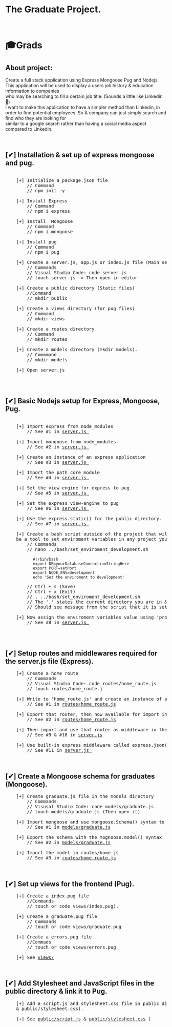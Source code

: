 
 # The Graduate Project.
<br>

# 🎓Grads

 ## About project:
Create a full stack application using Express Mongoose Pug and Nodejs. <br>
This application will be used to display a users job history & education information to companies <br>
who may be searching to fill a certain job title. (Sounds a little like Linkedin 🤣) <br>
I want to make this application to have a simpler method than Linkedin, in order to find potential employees. 
So A company can just simply search and find who they are looking for <br>
similar to a google search rather than having a social media aspect compared to Linkedin. <br>

&nbsp;


 ## [✔] Installation & set up of express mongoose and pug.
 
<pre>

    [+] Initialize a package.json file 
        // Command
        // npm init -y 
    
    [+] Install Express 
        // Command 
        // npm i express
    
    [+] Install  Mongoose 
        // Command
        // npm i mongoose
    
    [+] Install pug
        // Command 
        // npm i pug
    
    [+] Create a server.js, app.js or index.js file (Main server file)
        // Commands
        // Visual Studio Code: code server.js 
        // touch server.js -> Then open in editor
    
    [+] Create a public directory (Static files) 
        //Command
        // mkdir public
    
    [+] Create a views directory (for pug files) 
        // Command 
        // mkdir views

    [+] Create a routes directory 
        // Command
        // mkdir routes
    
    [+] Create a models directory (mkdir models).
        // Commmand
        // mkdir models
        
    [+] Open server.js 
    
</pre>

&nbsp;


 ## [✔] Basic Nodejs setup for Express, Mongoose, Pug. 
<pre>

    [+] Import express from node_modules 
        // See #1 in <a href="https://github.com/DariusRain/Grads/blob/master/grads/server.js">server.js </a>
    
    [+] Import mongoose from node_modules 
        // See #2 in <a href="https://github.com/DariusRain/Grads/blob/master/grads/server.js">server.js </a>
    
    [+] Create an instance of an express application 
        // See #3 in <a href="https://github.com/DariusRain/Grads/blob/master/grads/server.js">server.js </a>

    [+] Import the path core module 
        // See #4 in <a href="https://github.com/DariusRain/Grads/blob/master/grads/server.js">server.js </a>
    
    [+] Set the view engine for express to pug 
        // See #5 in <a href="https://github.com/DariusRain/Grads/blob/master/grads/server.js">server.js </a>

    [+] Set the express view-engine to pug
        // See #6 in <a href="https://github.com/DariusRain/Grads/blob/master/grads/server.js">server.js </a>
    
    [+] Use the express.static() for the public directory.
        // See #7 in <a href="https://github.com/DariusRain/Grads/blob/master/grads/server.js">server.js </a>

    [+] Create a bash script outside of the project that will (Enviroment Variables) 
    be a tool to set enviroment variables in any project you may work on. 
        // Commands 
        // nano ../bash/set_enviroment_development.sh
        <code>
            #!/bin/bash
            export DB=yourDatabaseConnectionStringHere
            export PORT=setPort
            export NODE_ENV=development
            echo 'Set the enviroment to development'
        </code>
        // Ctrl + s (Save) 
        // Ctrl + x (Exit)
        // . ../bash/set_enviroment_development.sh 
        // The '.' states the current directory you are in & the path to the bash script you want to execute
        // Should see message from the script that it is set to a specific enviroment.

    [+] Now assign the enviroment variables value using 'process.env'
        // See #8 in <a href="https://github.com/DariusRain/Grads/blob/master/grads/server.js">server.js </a>
        
</pre>
&nbsp;    


 ## [✔] Setup routes and middlewares required for the server.js file (Express).
<pre>
    [+] Create a home route 
        // Commands
        // Visual Studio Code: code routes/home_route.js
        // touch routes/home_route.j
    
    [+] Write to 'home_route.js' and create an instance of an express router to be exported 
        // See #1 in <a href="https://github.com/DariusRain/Grads/blob/master/grads/routes/home_route.js">routes/home_route.js</a>
    
    [+] Export that router, then now available for import in any nodejs file. 
        // See #2 in <a href="https://github.com/DariusRain/Grads/blob/master/grads/routes/home_route.js">routes/home_route.js</a>

    [+] Then import and use that router as middleware in the server.js file 
        // See #9 & #10 in <a href="https://github.com/DariusRain/Grads/blob/master/grads/server.js">server.js</a>

    [+] Use built-in express middleware called express.json() so incoming requests can be parsed.
        // See #11 in <a href="https://github.com/DariusRain/Grads/blob/master/grads/server.js">server.js </a>
</pre>
&nbsp;


 ## [✔] Create a Mongoose schema for graduates (Mongoose).
<pre>
    [+] Create graduate.js file in the models directory
        // Commands  
        // Visusal Studio Code: code models/graduate.js
        // touch models/graduate.js (Then open it)
    
    [+] Import mongoose and use mongoose.Schema() syntax to make a schema 
        // See #1 in <a href="https://github.com/DariusRain/Grads/blob/master/grads/models/graduate.js">models/graduate.js</a>
    
    [+] Export the schema with the mognoose.model() syntax 
        // See #2 in <a href="https://github.com/DariusRain/Grads/blob/master/grads/models/graduate.js">models/graduate.js</a>
    
    [+] Import the model in routes/home.js 
        // See #3 in <a href="https://github.com/DariusRain/Grads/blob/master/grads/routes/home_route.js">routes/home_route.js</a> 
</pre>
&nbsp;


 ## [✔] Set up views for the frontend (Pug).
<pre>
    [+] Create a index.pug file 
        //Commands
        // touch or code views/index.pug).
    
    [+] Create a graduate.pug file
        // Commands 
        // touch or code views/graduate.pug
    
    [+] Create a errors.pug file
        //Commads
        // touch or code views/errors.pug

    [+] See <a href="https://github.com/DariusRain/Grads/blob/master/grads/views">views/</a>
</pre>
&nbsp;



 ## [✔] Add Stylesheet and JavaScript files in the public directory & link it to Pug.
<pre>
    [+] Add a script.js and stylesheet.css file in public directory (touch or code public/script.js 
    & public/stylesheet.css).
    
    [+] See <a href="https://github.com/DariusRain/Grads/blob/master/grads/public/index.js">public/script.js</a> & <a href="https://github.com/DariusRain/Grads/blob/master/grads/public/styles.css">public/stylesheet.css</a> )
</pre>
&nbsp;
